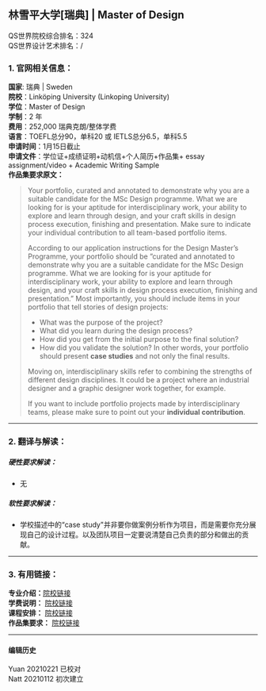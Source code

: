 ## 林雪平大学[瑞典] | Master of Design

QS世界院校综合排名：324  
QS世界设计艺术排名：/


### 1. 官网相关信息：

**国家**: 瑞典 | Sweden  
**院校**：Linköping University (Linkoping University)  
**学位**：Master of Design  
**学制**：2 年  
**费用**：252,000 瑞典克朗/整体学费  
**语言**：TOEFL总分90，单科20    或     IETLS总分6.5，单科5.5  
**申请时间**：1月15日截止  
**申请文件**：学位证+成绩证明+动机信+个人简历+作品集+ essay assignment/video + Academic Writing Sample  
**作品集要求原文：**   

> Your portfolio, curated and annotated to demonstrate why you are a suitable candidate for the MSc Design programme. What we are looking for is your aptitude for interdisciplinary work, your ability to explore and learn through design, and your craft skills in design process execution, finishing and presentation. Make sure to indicate your individual contribution to all team-based portfolio items.
>
>According to our application instructions for the Design Master’s Programme, your portfolio should be ”curated and annotated to demonstrate why you are a suitable candidate for the MSc Design programme. What we are looking for is your aptitude for interdisciplinary work, your ability to explore and learn through design, and your craft skills in design process execution, finishing and presentation.”
> Most importantly, you should include items in your portfolio that tell stories of design projects:
>
>- What was the purpose of the project?
>- What did you learn during the design process?
>- How did you get from the initial purpose to the final solution?
>- How did you validate the solution?
> In other words, your portfolio should present **case studies** and not only the final results.
>
> Moving on, interdisciplinary skills refer to combining the strengths of different design disciplines. It could be a project where an industrial designer and a graphic designer work together, for example.
>
>If you want to include portfolio projects made by interdisciplinary teams, please make sure to point out your **individual contribution**.

>

---


### 2. 翻译与解读：

##### 硬性要求解读：
- 无




##### 软性要求解读：
- 学校描述中的“case study"并非要你做案例分析作为项目，而是需要你充分展现自己的设计过程。以及团队项目一定要说清楚自己负责的部分和做出的贡献。


---


### 3. 有用链接：

**专业介绍：**[院校链接](https://liu.se/en/education/program/6mdes)  
**学费说明：** [院校链接](https://liu.se/studieinfo/en/program/6mdes/)  
**课程安排：** [院校链接](https://liu.se/en/education/program/6mdes)  
**作品集要求：** [院校链接](https://liu.se/en/article/masters-programme-in-design-how-to-prepare-your-portfolio)  



---


#### 编辑历史
Yuan 20210221 已校对  
Natt 20210112 初次建立  
